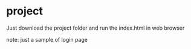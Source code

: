 # project
Just download the project folder 
and run the index.html in web browser

note:
  just a sample of login page
